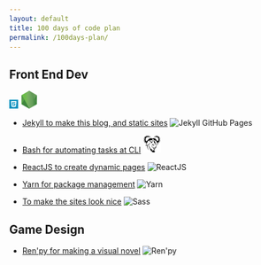 ```yaml
---
layout: default
title: 100 days of code plan
permalink: /100days-plan/
---
```


## Front End Dev ##
![html5](images/icon-html5.ico)
![NodeJS](images/icon-NodeJS.ico)


* <a href="https://jekyllrb.com/docs/">Jekyll to make this blog, and static sites</a>
![Jekyll GitHub Pages](images/icon-jekyll.ico)

* <a href="http://tldp.org/HOWTO/Bash-Prog-Intro-HOWTO.html">Bash for automating tasks at CLI</a>
![Bash](images/gnu.ico)

* <a href="https://reactjs.org/">ReactJS to create dynamic pages</a>
![ReactJS](images/icon-ReactJS.ico)

* <a href="https://yarnpkg.com/en/">Yarn for package management</a>
![Yarn](images/icon-YarnPkg.ico)

* <a href="https://sass-lang.com/">To make the sites look nice</a>
 ![Sass](images/icon-Sass.ico)


## Game Design ##
* <a href="https://renpy.org/">Ren'py for making a visual novel</a>
![Ren'py](images/icon-RenPy.ico)
